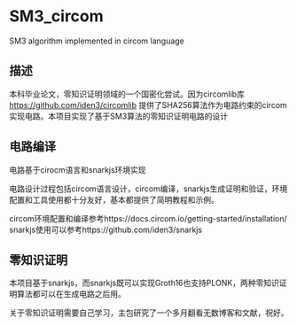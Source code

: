 # SM3_circom
 SM3 algorithm implemented in circom language 


## 描述 

本科毕业论文，零知识证明领域的一个国密化尝试。因为circomlib库 https://github.com/iden3/circomlib 提供了SHA256算法作为电路约束的circom实现电路。本项目实现了基于SM3算法的零知识证明电路的设计

## 电路编译 

电路基于cirocm语言和snarkjs环境实现

电路设计过程包括circom语言设计，circom编译，snarkjs生成证明和验证，环境配置和工具使用都十分友好，基本都提供了简明教程和示例。

circom环境配置和编译参考https://docs.circom.io/getting-started/installation/ 
snarkjs使用可以参考https://github.com/iden3/snarkjs

## 零知识证明 

本项目基于snarkjs，而snarkjs既可以实现Groth16也支持PLONK，两种零知识证明算法都可以在生成电路之后用。

关于零知识证明需要自己学习，主包研究了一个多月翻看无数博客和文献，祝好。
